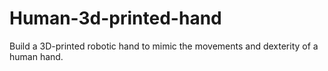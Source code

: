 # Human-3d-printed-hand

Build a 3D-printed robotic hand to mimic the movements
and dexterity of a human hand.

